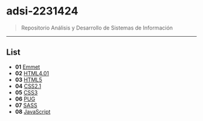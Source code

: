# adsi-2231424
> Repositorio Análisis y Desarrollo de Sistemas de Información
---
## List

- **01** [Emmet](01-emmet/)
- **02** [HTML4.01](02-hmtl4.01)
- **03** [HTML5](03-html5/)
- **04** [CSS2.1](04-css2.1/)
- **05** [CSS3](05-css3/)
- **06** [PUG](06-pug/)
- **07** [SASS](07-sass/)
- **08** [JavaScript](08-javascript/)